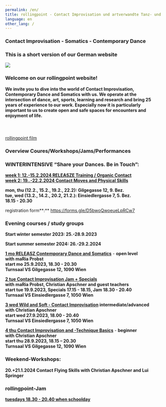 ```yaml
---
permalink: /en/
title: rollingpoint - Contact Improvisation und artverwandte Tanz- und Bewegungsformen
language: en
other_lang: /
---
```

### Contact Improvisation - Somatics - Contemporary Dance

### **This is a short version of our German website**

![](/assets/uploads/dsc_1901_klein.jpg)

### Welcome on our rollingpoint website!

**We invite you to dive into the world of Contact Improvisation, Contemporary Dance and Somatics with us. We operate at the intersection of dance, art, sports, learning and research and bring 25 years of experience to our work. Especially now it is particularly important to us to create open and safe spaces for encounters and enjoyment of life.**

#### &nbsp;

<div class="imglink"><a target="_blank" href="https://www.youtube.com/embed/kp3DqzN1Ldo"><img src="/assets/uploads/video_vorschau_rollingpoint.png" alt="" /><div>rollingpoint film</div></a></div>

### Overview Coures/Workshops/Jams/Performances

### **WINTERINTENSIVE “Share your Dances. Be in Touch”:**

[**week 1: 12.-15.2.2024 RELEASZE Training / Organic Contact**\
**week 2: 19..-22.2.2024 Contact Moves and Physical Skills**](https://rollingpoint.at/winterintensive)

**mon, thu (12.2., 15.2., 19.2., 22.2):  Gilgegasse 12, 9. Bez.**\
**tue, wed (13.2., 14.2., 20.2, 21.2.): Einsiedlergasse 7, 5. Bez.**\
**18.15 - 20.30**

registration form**:** <https://forms.gle/D5bwoQwoeueLpRCw7>

### Evening courses / study groups

**Start winter semester 2023: 25.-28.9.2023**

**Start summer semester 2024: 26.-29.2.2024**

**[1 mo RELEASZ Contemporary Dance and Somatics](/en/kurse#mo)** - **open level**\
**with maRia Probst**  \
**start mo 25.9.2023, 18.30 - 20.30**\
**Turnsaal VS Gilgegasse 12, 1090 Wien**

**[2 tue Contact Improvisation Jam + Specials](/en/kurse#di)**\
**with maRia Probst, Christian Apschner and guest teachers**\
**start tue 19.9.2023, Specials 17.15 - 18.15, Jam 18.30 - 20.40**\
**Turnsaal VS Einsiedlergasse 7, 1050 Wien**

**[3 wed Wild and Soft - Contact Improvisation](/en/kurse#mi) intermediate/advanced**\
**with Christian Apschner**\
**start wed  27.9.2023, 18.00 - 20.40**\
**Turnsaal VS Einsiedlergasse 7, 1050 Wien**

**[4 thu Contact Improvisation and -Technique Basics](/en/kurse#do)** - **beginner**\
**with  Christian Apschner**\
**start thu 28.9.2023, 18.15 – 20.30**\
**Turnsaal VS Gilgegasse 12, 1090 Wien**

### Weekend-Workshops:

**20.+21.1.2024 Contact Flying Skills with Christian Apschner and Lui Springer**

### **rollingpoint-Jam**

**[tuesdays 18.30 - 20.40 when schoolday](https://rollingpoint.at/en/jams)**

&nbsp;
